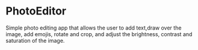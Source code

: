# PhotoEditor
Simple photo editing app that allows the user to add text,draw over the image, add emojis, rotate and crop, and adjust the brightness,
contrast and saturation of the image.
